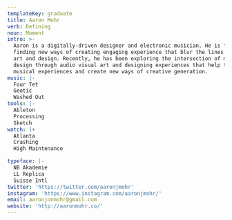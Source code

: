 ```yaml
---
templateKey: graduate
title: Aaron Mohr
verb: Defining
noun: Moment
intro: >-
  Aaron is a digitally-driven designer and electronic musician. He is focused on
  finding new ways of creating engaging experience that blur the lines between
  art and design. Recently, he has been exploring the intersection of music and
  design through audio visual art and designing experiences that help to enhance
  musical experiences and create new ways of creative generation.
music: |-
  Four Tet
  Geotic
  Washed Out
tools: |-
  Ableton
  Processing
  Sketch
watch: |+
  Atlanta
  Crashing
  High Maintenance

typeface: |-
  NB Akademie
  LL Replica
  Suisse Intl
twitter: 'https://twitter.com/aaronjmohr'
instagram: 'https://www.instagram.com/aaronjmohr/'
email: aaronjonmohr@gmail.com
website: 'http://aaronmohr.co/'
---
```


